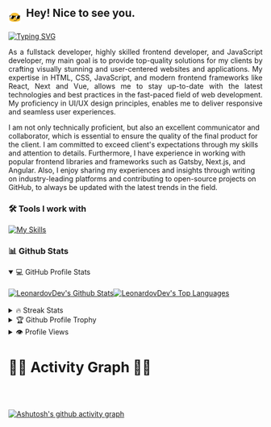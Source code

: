 ## <img src="./Images/hey.gif" width="25" align="middle"/>&nbsp; Hey! Nice to see you.

[![Typing SVG](https://readme-typing-svg.demolab.com?font=Poppins&pause=1000&color=E8D7E0&width=435&lines=FullStack+%26+Web+Developer;Frontend+Focused+%26+Developer)](https://git.io/typing-svg)
<p align="justify">
As a fullstack developer, highly skilled frontend developer, and JavaScript developer, my main goal is to provide top-quality solutions for my clients by crafting visually stunning and user-centered websites and applications. My expertise in HTML, CSS, JavaScript, and modern frontend frameworks like React, Next and Vue, allows me to stay up-to-date with the latest technologies and best practices in the fast-paced field of web development. My proficiency in UI/UX design principles, enables me to deliver responsive and seamless user experiences.

I am not only technically proficient, but also an excellent communicator and collaborator, which is essential to ensure the quality of the final product for the client. I am committed to exceed client's expectations through my skills and attention to details. Furthermore, I have experience in working with popular frontend libraries and frameworks such as Gatsby, Next.js, and Angular. Also, I enjoy sharing my experiences and insights through writing on industry-leading platforms and contributing to open-source projects on GitHub, to always be updated with the latest trends in the field.

### 🛠️ Tools I work with
[![My Skills](https://skillicons.dev/icons?i=react,nextjs,vue,angular,js,html,css,bootstrap,c,cs,cpp,figma,git,github,ai,jquery,nodejs,sass,vscode,webpack,wordpress,xd)](https://skillicons.dev)

### 📊 Github Stats 

<details open> 
  <summary>💻 GitHub Profile Stats </summary>
  <br/>
  <div style="display:flex;flex-direction:row;">
    <a href="https://github.com/anuraghazra/github-readme-stats">
        <img height="180px" align="center" alt="LeonardovDev's Github Stats" src="https://github-readme-stats.vercel.app/api/?username=LeonardovDev&show_icons=true&count_private=true&theme=slateorange&hide_border=false&border_color=30363D&bg_color=0D1117&text_bold=false"/>
    </a>
    <a href="https://github.com/anuraghazra/github-readme-stats">
        <img height="180px" align="center" alt="LeonardovDev's Top Languages" src="https://github-readme-stats.vercel.app/api/top-langs/?username=LeonardovDev&langs_count=8&layout=compact&theme=default&hide_border=false&border_color=30363D&bg_color=0D1117&text_bold=false&title_color=D48E24&icon_color=D48E24&hide=Jupyter%20Notebook"/>
    </a>
  </div>
  <br/>
</details>

<details>
  <summary>🔥 Streak Stats </summary>
  <br/>
    <a href="https://git.io/streak-stats">
      <img alt="LeonardovDev's Streak Stats" src="https://streak-stats.demolab.com?user=LeonardovDev&theme=dark&background=0D1117&border=30363D" />
    </a>
</details>

<details>
  <summary>🏆 Github Profile Trophy </summary>
  <br/>
    <a href="https://github.com/ryo-ma/github-profile-trophy">
      <img alt="LeonardovDev's Profile Trophy" src="https://github-profile-trophy.vercel.app/?username=LeonardovDev&theme=juicyfresh&no-bg=true&no-frame=false&border=30363D" />
    </a>
</details>

<details>
  <summary>👁️ Profile Views </summary>
  <br/>
    <img src="https://komarev.com/ghpvc/?username=LeonardovDev&label=PROFILE+VIEWS&style=for-the-badge&color=d48e24">
</details>

# 👨‍💻 Activity Graph 👨‍💻
<br/> <br/>

[![Ashutosh's github activity graph](https://github-readme-activity-graph.vercel.app/graph?username=LeonardovDev&bg_color=f1eff0&color=9e4c98&line=413941&point=775555&area=true&hide_border=true)](https://github.com/ashutosh00710/github-readme-activity-graph)
<br/>
</p>

